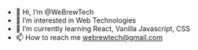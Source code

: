 - 👋 Hi, I’m @WeBrewTech
- 👀 I’m interested in Web Technologies
- 🌱 I’m currently learning React, Vanilla Javascript, CSS 
- 📫 How to reach me webrewtech@gmail.com
